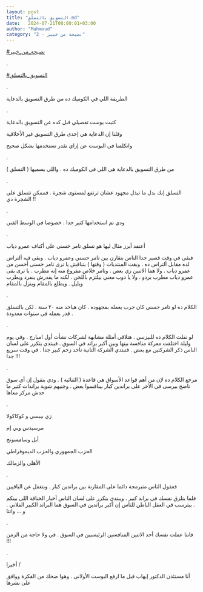 ```yaml
---
layout: post
title: "التسويق بالتسلّق.md"
date:   2024-07-21T00:00:01+03:00
author: "Mahmoud"
category: "2 - نصيحة من خبير"
---
```

[<u>\#نصيحة_من_خبير</u>](https://www.facebook.com/hashtag/%D9%86%D8%B5%D9%8A%D8%AD%D8%A9_%D9%85%D9%86_%D8%AE%D8%A8%D9%8A%D8%B1?__eep__=6&__cft__%5b0%5d=AZU4ECNhM_WWtXOHq064SE4ZvNc547aC4Mg-9l5e6_JMEuldgZbgKtpkPAF5kcnNn5unuCyQkxHLdLiHF5YUWHbqhrkTVulGpUimhmi2oqHTx2Rd1HU-Kn75W6ILdXCJRUqHWABZGf-d2EiDV_AHpzHi_wMcn0lR2eU90DaHIghRxHgIV9dx6hO2iNnVX7wz8o0&__tn__=*NK-R)

.

[<u>\#التسويق_بالتسلق</u>](https://www.facebook.com/hashtag/%D8%A7%D9%84%D8%AA%D8%B3%D9%88%D9%8A%D9%82_%D8%A8%D8%A7%D9%84%D8%AA%D8%B3%D9%84%D9%82?__eep__=6&__cft__%5b0%5d=AZU4ECNhM_WWtXOHq064SE4ZvNc547aC4Mg-9l5e6_JMEuldgZbgKtpkPAF5kcnNn5unuCyQkxHLdLiHF5YUWHbqhrkTVulGpUimhmi2oqHTx2Rd1HU-Kn75W6ILdXCJRUqHWABZGf-d2EiDV_AHpzHi_wMcn0lR2eU90DaHIghRxHgIV9dx6hO2iNnVX7wz8o0&__tn__=*NK-R)

.

الطريقة اللي في الكوميك ده من طرق التسويق
بالدعاية

.

كتبت بوست تفصيلي قبل كده عن التسويق بالدعاية

وقلنا إن الدعاية هي إحدى طرق التسويق غير
الأخلاقية

واتكلمنا في البوست عن إزاي تقدر تستخدمها بشكل
صحيح

.

من طرق التسويق بالدعاية هي اللي في الكوميك ده . واللي
بسميها ( التسلق )

.

التسلق إنك بدل ما تبذل مجهود عشان ترتفع لمستوى شجرة .
فممكن تتسلق على الشجرة دي !!

.

ودي تم استخدامها كتير جدا . خصوصا في الوسط الفني

.

أعتقد أبرز مثال ليها هو تسلق تامر حسني على أكتاف عمرو
دياب

فبقى في وقت قصير جدا الناس بتقارن بين تامر حسني وعمرو
دياب . وبقى فيه ألتراس لده مقابل ألتراس ده . وبقت المنتديات ( وقتها )
بتناقش يا ترى تامر حسني أحسن من عمرو دياب . ولا هما الاتنين زي بعض .
وتامر خلاص مفروغ منه إنه مطرب . يا ترى بقى عمرو دياب مطرب بردو . ولا يا
دوب مغني بيلتزم باللحن . لكنه ما يقدرش ينفرد ويطرب ويليل . ويطلع بالمقام
وينزل بالمقام

.

الكلام ده لو تامر حسني كان جرب يعمله بمجهوده . كان هياخد
منه ٢٠ سنة . لكن بالتسلق . قدر يعمله في سنوات معدودة

.

لو نقلت الكلام ده للبيزنس . هتلاقي أمثلة مشابهة لشركات
نشأت أول امبارح . وفي يوم وليلة اختلقت معركة منافسة بينها وبين أكبر
براند في السوق . فيبتدي يتكرر على لسان الناس ذكر الشركتين مع بعض .
فتبتدي الشركة التانية تاخد زخم كبير جدا . في وقت سريع جدا !!!

.

مرجع الكلام ده لإن من أهم قواعد الأسواق هي قاعدة (
الثنائية ) . ودي بتقول إن أي سوق ناضج بيرسى في الآخر على براندين كبار
بينافسوا بعض . وجنبهم شوية براندات كتير ما حدش مركز معاها

.

زي بيبسي و كوكاكولا

مرسيدس وبي إم

أبل وسامسونج

الحزب الجمهوري والحزب الديموقراطي

الأهلى والزمالك

.

فعقول الناس متبرمجة دائما على المقارنة بين براندين كبار
. وبتغفل عن الباقيين

فلما بتلزق نفسك في براند كبير . ويبتدي يتكرر على لسان
الناس أخبار الخناقة اللي بينكم . بيترسب في العقل الباطن للناس إن أكبر
براندين في السوق هما البراند الكبير الفلاني . و \... وانتا

.

فانتا عملت نفسك أحد الاتنين المنافسين الرئيسيين في السوق
. في ولا حاجة من الزمن !!!

.

أخيرا /

أنا مستئذن الدكتور إيهاب قبل ما ارفع البوست الأولاني .
وهوا ضحك من الفكرة ووافق على نشرها

